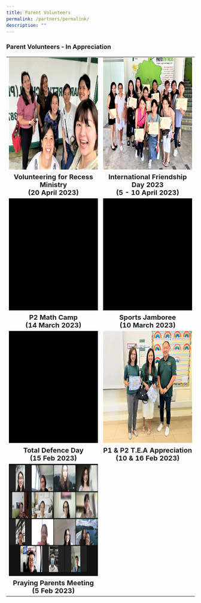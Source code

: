 ```yaml
---
title: Parent Volunteers
permalink: /partners/permalink/
description: ""
---
```

### Parent Volunteers - In Appreciation

<table>
	<tbody>
	<tr>
	<td><img src="/images/Parent%20Volunteers/volunteering%20for%20recess%20ministry%2020%20april%202023.jpg" alt="volunteer recess ministry pv" style="width:400px;height:300px;"></td>
<td><img src="/images/Parent%20Volunteers/international%20friendship%20day%20pv%202023.jpeg" alt="ifd pv" style="width:400px;height:300px;"></td>
</tr>
	<tr align="center" width="10 px" height="10 px"><td><font size="4"><b>Volunteering for Recess Ministry<br>(20 April 2023) </b></font></td> 
		<td>
		<font size="4"><b>International Friendship Day 2023 <br>(5 - 10 April 2023)</b></font>
</td>
</tr>
<tr>
	<td><img src="/images/Parent%20Volunteers/p2 math camp pv 2023.gif" alt="p2 math camp pv" style="width:400px;height:300px;"></td>
		<td><img src="/images/Parent%20Volunteers/sports jamboree pv 2023.gif" alt="sports jamboree pv" style="width:400px;height:300px;"></td>
</tr>
	<tr align="center" width="10 px" height="10 px">
	<td><font size="4"><b>P2 Math Camp <br>(14 March 2023) </b></font></td> 
		<td><font size="4"><b>Sports Jamboree <br>(10 March 2023)</b></font>
</td>
</tr>
		<tr>
	<td><img src="/images/Parent%20Volunteers/tdd pv 2023.gif" alt="tdd pv" style="width:400px;height:300px;"></td>
				<td><img src="/images/Parent%20Volunteers/p1_p2%20tea%20appreciation%20pv%202023.jpeg" alt="p1 p2 tea pv" style="width:400px;height:300px;"></td>
</tr>
<tr align="center" width="10 px" height="10 px"><td><font size="4"><b>Total Defence Day <br>(15 Feb 2023) </b></font></td> 
			<td><font size="4"><b> P1 &amp; P2 T.E.A Appreciation <br>(10 &amp; 16 Feb 2023) </b></font>
</td> 
</tr>
						<tr>
	<td><img src="/images/Parent%20Volunteers/praying%20parents%20meeting%205%20feb%202023.jpeg" alt="praying parents meeting pv" style="width:400px;height:300px;"></td>
</tr>
	<tr align="center" width="10 px" height="10 px"><td><font size="4"><b>Praying Parents Meeting <br> (5 Feb 2023) </b></font>
</td>
</tr>
	</tbody></table>